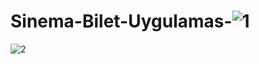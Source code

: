 # Sinema-Bilet-Uygulamas-![1](https://user-images.githubusercontent.com/92145567/212334422-f8cbf78f-9bfc-486c-b3b8-1ba0cd9aaebd.png)
![2](https://user-images.githubusercontent.com/92145567/212334433-4219f715-001a-4db8-93c2-1ef37c0cf564.png)
